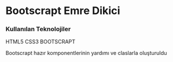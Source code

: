 <h1>Bootscrapt Emre Dikici</h1>

<h3>Kullanılan Teknolojiler</h3>

<p>HTML5 CSS3 BOOTSCRAPT</p>

<p>Bootscrapt hazır komponentlerinin yardımı ve claslarla oluşturuldu</p>